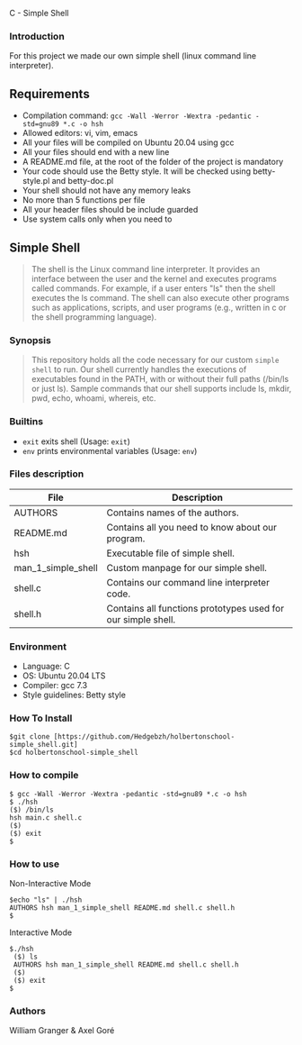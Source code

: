 C - Simple Shell

### Introduction

For this project we made our own simple shell (linux command line interpreter).

## Requirements

* Compilation command: `gcc -Wall -Werror -Wextra -pedantic -std=gnu89 *.c -o hsh`
* Allowed editors: vi, vim, emacs
* All your files will be compiled on Ubuntu 20.04 using gcc 
* All your files should end with a new line
* A README.md file, at the root of the folder of the project is mandatory
* Your code should use the Betty style. It will be checked using betty-style.pl and betty-doc.pl
* Your shell should not have any memory leaks
* No more than 5 functions per file
* All your header files should be include guarded
* Use system calls only when you need to

## Simple Shell
> The shell is the Linux command line interpreter. It provides an interface between the user and the kernel and executes programs called commands. For example, if a user enters "ls" then the shell executes the ls command. The shell can also execute other programs such as applications, scripts, and user programs (e.g., written in c or the shell programming language).

### Synopsis

> This repository holds all the code necessary for our custom ```simple shell``` to run.
> Our shell currently handles the executions of executables found in the PATH, with or without their full paths (/bin/ls or just ls). Sample commands that our shell supports include ls, mkdir, pwd, echo, whoami, whereis, etc.


### Builtins

* `exit` exits shell (Usage: `exit`)
* `env` prints environmental variables (Usage: `env`)

### Files description

|File| Description |
|--|--|
| AUTHORS | Contains names of the authors.|
| README.md | Contains all you need to know about our program.|
| hsh | Executable file of simple shell.|
| man_1_simple_shell | Custom manpage for our simple shell. |
| shell.c |  Contains our command line interpreter code.|
| shell.h | Contains all functions prototypes used for our simple shell.|

### Environment

* Language: C
* OS: Ubuntu 20.04 LTS
* Compiler: gcc 7.3
* Style guidelines: Betty style

### How To Install

```
$git clone [https://github.com/Hedgebzh/holbertonschool-simple_shell.git]
$cd holbertonschool-simple_shell
```

### How to compile

```
$ gcc -Wall -Werror -Wextra -pedantic -std=gnu89 *.c -o hsh
$ ./hsh
($) /bin/ls
hsh main.c shell.c
($)
($) exit
$
```
### How to use

Non-Interactive Mode

```
$echo "ls" | ./hsh
AUTHORS hsh man_1_simple_shell README.md shell.c shell.h
$
```

Interactive Mode

```
$./hsh
 ($) ls
 AUTHORS hsh man_1_simple_shell README.md shell.c shell.h
 ($)
 ($) exit
$
```


### Authors
William Granger & Axel Goré
